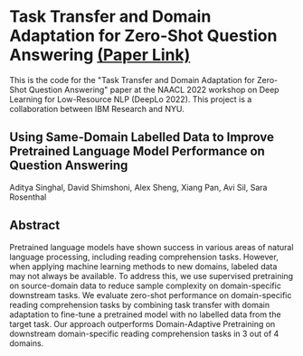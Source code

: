 # Task Transfer and Domain Adaptation for Zero-Shot Question Answering [(Paper Link)](https://github.com/adityaarunsinghal/Domain-Adaptation/blob/b5199448881c3a1aec97e7599acd8cd8cda936f0/Singhal,%20Shimshoni,%20Pan,%20Sheng%20-%20DomainQA.pdf)

This is the code for the "Task Transfer and Domain Adaptation for Zero-Shot Question Answering" paper at the NAACL 2022 workshop on Deep Learning for Low-Resource NLP (DeepLo 2022). This project is a collaboration between IBM Research and NYU.

## Using Same-Domain Labelled Data to Improve Pretrained Language Model Performance on Question Answering

Aditya Singhal, 
David Shimshoni, 
Alex Sheng, 
Xiang Pan,
Avi Sil, 
Sara Rosenthal

## Abstract

Pretrained language models have shown success in various areas of natural language processing, including reading comprehension tasks. However, when applying machine learning methods to new domains, labeled data may not always be available. To address this, we use supervised pretraining on source-domain data to reduce sample complexity on domain-specific downstream tasks. We evaluate zero-shot performance on domain-specific reading comprehension tasks by combining task transfer with domain adaptation to fine-tune a pretrained model with no labelled data from the target task. Our approach outperforms Domain-Adaptive Pretraining on downstream domain-specific reading comprehension tasks in 3 out of 4 domains.
